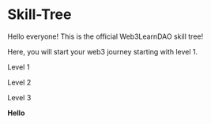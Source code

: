 # Skill-Tree

Hello everyone! This is the official Web3LearnDAO skill tree! 

Here, you will start your web3 journey starting with level 1. 

Level 1

Level 2

Level 3

**Hello**
